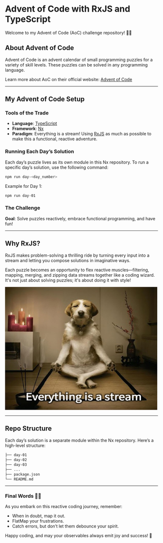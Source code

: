 # Advent of Code with RxJS and TypeScript

Welcome to my Advent of Code (AoC) challenge repository! 🌟🎄

## About Advent of Code
Advent of Code is an advent calendar of small programming puzzles for a variety of skill levels. These puzzles can be solved in any programming language.

Learn more about AoC on their official website: [Advent of Code](https://adventofcode.com)

---

## My Advent of Code Setup

### Tools of the Trade
- **Language**: [TypeScript](https://www.typescriptlang.org)
- **Framework**: [Nx](https://nx.dev)
- **Paradigm**: Everything is a stream! Using [RxJS](https://rxjs.dev) as much as possible to make this a functional, reactive adventure.

### Running Each Day’s Solution
Each day’s puzzle lives as its own module in this Nx repository. To run a specific day’s solution, use the following command:

```bash
npm run day-<day_number>
```
Example for Day 1:
```bash
npm run day-01
```

### The Challenge
**Goal**: Solve puzzles reactively, embrace functional programming, and have fun!

---

## Why RxJS?

RxJS makes problem-solving a thrilling ride by turning every input into a stream and letting you compose solutions in imaginative ways. 

Each puzzle becomes an opportunity to flex reactive muscles—filtering, mapping, merging, and zipping data streams together like a coding wizard. It's not just about solving puzzles; it's about doing it with style!

![Everything is a Stream](./assets/everything_stream.png)

---

## Repo Structure
Each day’s solution is a separate module within the Nx repository. Here’s a high-level structure:

```
├── day-01
├── day-02
├── day-03
├── ...
├── package.json
└── README.md
```
---

### Final Words 🎄🎉

As you embark on this reactive coding journey, remember:

- When in doubt, map it out.
- FlatMap your frustrations.
- Catch errors, but don’t let them debounce your spirit.


Happy coding, and may your observables always emit joy and success! 🚀

